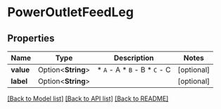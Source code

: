 # PowerOutletFeedLeg

## Properties

Name | Type | Description | Notes
------------ | ------------- | ------------- | -------------
**value** | Option<**String**> | * `A` - A * `B` - B * `C` - C | [optional]
**label** | Option<**String**> |  | [optional]

[[Back to Model list]](../README.md#documentation-for-models) [[Back to API list]](../README.md#documentation-for-api-endpoints) [[Back to README]](../README.md)


